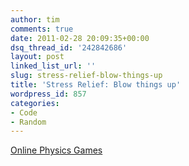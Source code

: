 ```yaml
---
author: tim
comments: true
date: 2011-02-28 20:09:35+00:00
dsq_thread_id: '242842686'
layout: post
linked_list_url: ''
slug: stress-relief-blow-things-up
title: 'Stress Relief: Blow things up'
wordpress_id: 857
categories:
- Code
- Random
---
```


  
[Online Physics Games](http://www.physicsgames.net/)

